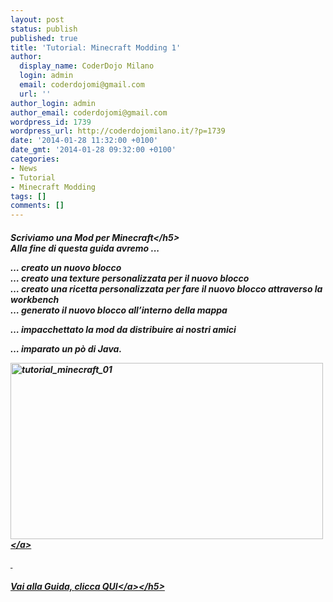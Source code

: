 ```yaml
---
layout: post
status: publish
published: true
title: 'Tutorial: Minecraft Modding 1'
author:
  display_name: CoderDojo Milano
  login: admin
  email: coderdojomi@gmail.com
  url: ''
author_login: admin
author_email: coderdojomi@gmail.com
wordpress_id: 1739
wordpress_url: http://coderdojomilano.it/?p=1739
date: '2014-01-28 11:32:00 +0100'
date_gmt: '2014-01-28 09:32:00 +0100'
categories:
- News
- Tutorial
- Minecraft Modding
tags: []
comments: []
---
```

<h5>Scriviamo una Mod per Minecraft<&#47;h5><br />
Alla fine di questa guida avremo ...</p>
<p>&hellip; creato un nuovo blocco<br />
&hellip; creato una texture personalizzata per il nuovo blocco<br />
&hellip; creato una ricetta personalizzata per fare il nuovo blocco attraverso la workbench<br />
&hellip; generato il nuovo blocco all&rsquo;interno della mappa</p>
<p>&hellip; impacchettato la mod da distribuire ai nostri amici</p>
<p>&hellip; imparato un p&ograve; di Java.</p>
<p><a href="http:&#47;&#47;coderdojomilano.it&#47;wp-content&#47;uploads&#47;2014&#47;01&#47;tutorial_minecraft_01-e1390565656609.jpg"><img class="alignnone size-full wp-image-1732" alt="tutorial_minecraft_01" src="http:&#47;&#47;coderdojomilano.it&#47;wp-content&#47;uploads&#47;2014&#47;01&#47;tutorial_minecraft_01-e1390565656609.jpg" width="500" height="282" &#47;><&#47;a></p>
<p>&nbsp;</p>
<h5>Vai alla Guida, <a href="https:&#47;&#47;docs.google.com&#47;document&#47;d&#47;1ZlnqE98ckeoGnvdpM1En2JW9QrVc98oFCvGADeIEn98&#47;edit?usp=sharing" target="_blank">clicca QUI<&#47;a><&#47;h5></p>
